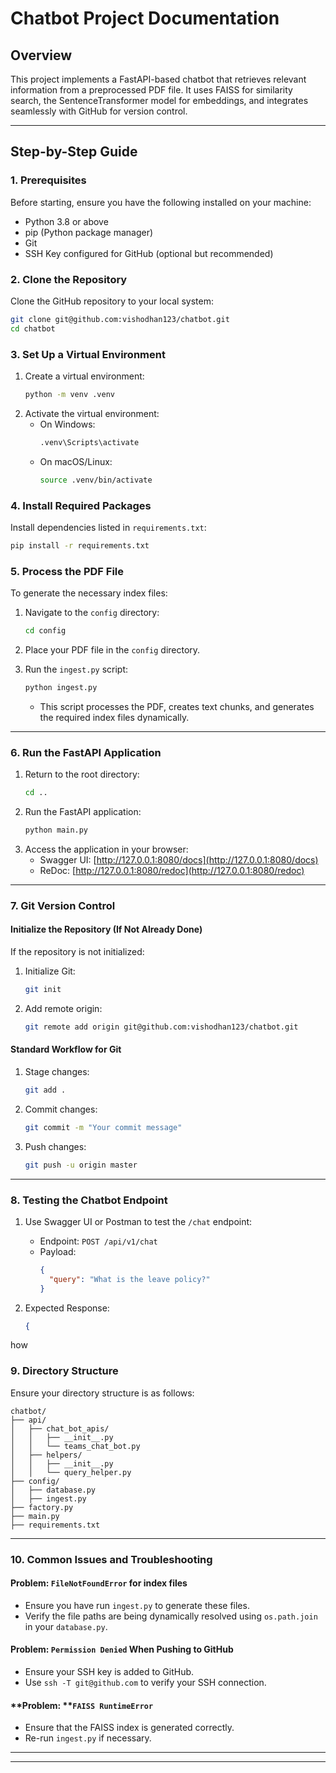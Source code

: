 # Chatbot Project Documentation

## **Overview**

This project implements a FastAPI-based chatbot that retrieves relevant information from a preprocessed PDF file. It uses FAISS for similarity search, the SentenceTransformer model for embeddings, and integrates seamlessly with GitHub for version control.

---

## **Step-by-Step Guide**

### **1. Prerequisites**

Before starting, ensure you have the following installed on your machine:

- Python 3.8 or above
- pip (Python package manager)
- Git
- SSH Key configured for GitHub (optional but recommended)

### **2. Clone the Repository**

Clone the GitHub repository to your local system:

```bash
git clone git@github.com:vishodhan123/chatbot.git
cd chatbot
```

### **3. Set Up a Virtual Environment**

1. Create a virtual environment:
   ```bash
   python -m venv .venv
   ```
2. Activate the virtual environment:
   - On Windows:
     ```bash
     .venv\Scripts\activate
     ```
   - On macOS/Linux:
     ```bash
     source .venv/bin/activate
     ```

### **4. Install Required Packages**

Install dependencies listed in `requirements.txt`:

```bash
pip install -r requirements.txt
```

### **5. Process the PDF File**

To generate the necessary index files:

1. Navigate to the `config` directory:

   ```bash
   cd config
   ```

2. Place your PDF file in the `config` directory.

3. Run the `ingest.py` script:

   ```bash
   python ingest.py
   ```

   - This script processes the PDF, creates text chunks, and generates the required index files dynamically.

---

### **6. Run the FastAPI Application**

1. Return to the root directory:
   ```bash
   cd ..
   ```
2. Run the FastAPI application:
   ```bash
   python main.py
   ```
3. Access the application in your browser:
   - Swagger UI: [http://127.0.0.1:8080/docs](http://127.0.0.1:8080/docs)
   - ReDoc: [http://127.0.0.1:8080/redoc](http://127.0.0.1:8080/redoc)

---

### **7. Git Version Control**

#### **Initialize the Repository (If Not Already Done)**

If the repository is not initialized:

1. Initialize Git:
   ```bash
   git init
   ```
2. Add remote origin:
   ```bash
   git remote add origin git@github.com:vishodhan123/chatbot.git
   ```

#### **Standard Workflow for Git**

1. Stage changes:
   ```bash
   git add .
   ```
2. Commit changes:
   ```bash
   git commit -m "Your commit message"
   ```
3. Push changes:
   ```bash
   git push -u origin master
   ```

---

### **8. Testing the Chatbot Endpoint**

1. Use Swagger UI or Postman to test the `/chat` endpoint:

   - Endpoint: `POST /api/v1/chat`
   - Payload:
     ```json
     {
       "query": "What is the leave policy?"
     }
     ```

2. Expected Response:

   ```json
   {
   ```

how

### **9. Directory Structure**

Ensure your directory structure is as follows:

```
chatbot/
├── api/
│   ├── chat_bot_apis/
│   │   ├── __init__.py
│   │   └── teams_chat_bot.py
│   ├── helpers/
│   │   ├── __init__.py
│   │   └── query_helper.py
├── config/
│   ├── database.py
│   ├── ingest.py
├── factory.py
├── main.py
├── requirements.txt
```

---

### **10. Common Issues and Troubleshooting**

#### **Problem: ****`FileNotFoundError`**** for index files**

- Ensure you have run `ingest.py` to generate these files.
- Verify the file paths are being dynamically resolved using `os.path.join` in your `database.py`.

#### **Problem: ****`Permission Denied`**** When Pushing to GitHub**

- Ensure your SSH key is added to GitHub.
- Use `ssh -T git@github.com` to verify your SSH connection.

#### **Problem: ****`FAISS RuntimeError`**

- Ensure that the FAISS index is generated correctly.
- Re-run `ingest.py` if necessary.

---



---


